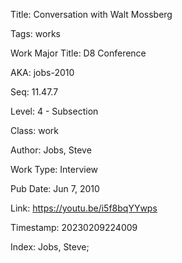 Title:  Conversation with Walt Mossberg

Tags:   works

Work Major Title: D8 Conference

AKA:    jobs-2010

Seq:    11.47.7

Level:  4 - Subsection

Class:  work

Author: Jobs, Steve

Work Type: Interview

Pub Date: Jun 7, 2010

Link:   https://youtu.be/i5f8bqYYwps

Timestamp: 20230209224009

Index:  Jobs, Steve; 
